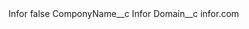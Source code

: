 <?xml version="1.0" encoding="UTF-8"?>
<CustomMetadata xmlns="http://soap.sforce.com/2006/04/metadata" xmlns:xsi="http://www.w3.org/2001/XMLSchema-instance" xmlns:xsd="http://www.w3.org/2001/XMLSchema">
    <label>Infor</label>
    <protected>false</protected>
    <values>
        <field>ComponyName__c</field>
        <value xsi:type="xsd:string">Infor</value>
    </values>
    <values>
        <field>Domain__c</field>
        <value xsi:type="xsd:string">infor.com</value>
    </values>
</CustomMetadata>
